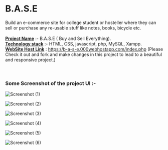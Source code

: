 # B.A.S.E
Build an e-commerce site for college student or hosteller where they can sell or purchase any re-usable stuff like notes, books, bicycle etc. </br></br>
<b><u>Project Name</u></b> :- B.A.S.E ( Buy and Sell Everything).</br>
<b><u>Technology stack</u></b> :- HTML, CSS, javascript, php, MySQL, Xampp.</br>
<b><u>WebSite Host Link</u></b> : https://b-a-s-e.000webhostapp.com/index.php  (Please Check it out and fork and make changes in this project to lead to a beautiful and responsive project.)
</br></br></br>
<h3> Some Screenshot of the project UI :- </h3>


![Screenshot (1)](https://user-images.githubusercontent.com/50530172/99917722-1cd3e780-2d38-11eb-87f9-f5c808b456bc.png)


![Screenshot (2)](https://user-images.githubusercontent.com/50530172/99917753-4ee54980-2d38-11eb-8b97-2b0d214eb2bb.png)


![Screenshot (3)](https://user-images.githubusercontent.com/50530172/99917754-5147a380-2d38-11eb-8109-64658b092ca6.png)


![Screenshot (4)](https://user-images.githubusercontent.com/50530172/99917756-53116700-2d38-11eb-9683-7351046fea22.png)


![Screenshot (5)](https://user-images.githubusercontent.com/50530172/99917758-5573c100-2d38-11eb-853f-71d32e3fba86.png)


![Screenshot (6)](https://user-images.githubusercontent.com/50530172/99917760-57d61b00-2d38-11eb-8f85-7cc65589c85f.png)
